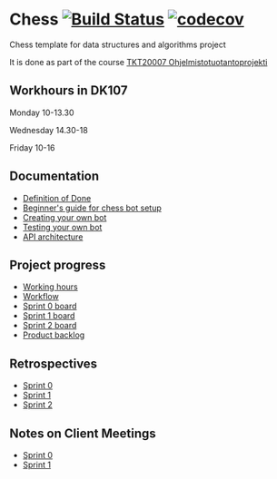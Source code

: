 # Chess [![Build Status](https://travis-ci.org/TiraLabra/chess.svg?branch=master)](https://travis-ci.org/TiraLabra/chess) [![codecov](https://codecov.io/gh/TiraLabra/chess/branch/master/graph/badge.svg)](https://codecov.io/gh/TiraLabra/chess)

Chess template for data structures and algorithms project

It is done as part of the course [TKT20007 Ohjelmistotuotantoprojekti](https://github.com/HY-TKTL/TKT20007-Ohjelmistotuotantoprojekti)

## Workhours in DK107

Monday 10-13.30

Wednesday 14.30-18

Friday 10-16

## Documentation
- [Definition of Done](https://helsinkifi-my.sharepoint.com/:w:/g/personal/jermusto_ad_helsinki_fi/Ea7I4Fxar9dEjPrevnzOXaMBuWZ7h_ZDH5jQdJm7uQ_Sjw)
- [Beginner's guide for chess bot setup](https://github.com/TiraLabra/chess/blob/master/documentation/Beginners_guide.md)
- [Creating your own bot](https://github.com/TiraLabra/chess/blob/master/documentation/Instructions_for_creating_an_engine.md)
- [Testing your own bot](https://github.com/TiraLabra/chess/blob/master/documentation/testing.md)
- [API architecture](https://github.com/TiraLabra/chess/blob/master/documentation/architecture.md)

## Project progress
- [Working hours](https://helsinkifi-my.sharepoint.com/:x:/g/personal/jermusto_ad_helsinki_fi/EWKQox0uvixEupOQ90-N2u0BDQv4EVi05rhoQAP-vzImlg?e=zcIxHE)
- [Workflow](https://helsinkifi-my.sharepoint.com/:w:/g/personal/jermusto_ad_helsinki_fi/Ea9AnzQhw79PrinE3BbHqvIBcvvZ3k_Q0KPHYS4sj6KzsQ?e=PQUDBy)
- [Sprint 0 board](https://github.com/TiraLabra/chess/projects/1)
- [Sprint 1 board](https://github.com/TiraLabra/chess/projects/2) 
- [Sprint 2 board](https://github.com/TiraLabra/chess/projects/3)
- [Product backlog](https://helsinkifi-my.sharepoint.com/:x:/g/personal/jermusto_ad_helsinki_fi/EbSHuSez9tVNi0CxTRtVU_sBo6SEdoqiayo5-I-wRxh_XA?e=TAZVRq)

## Retrospectives
- [Sprint 0](https://helsinkifi-my.sharepoint.com/:w:/g/personal/jermusto_ad_helsinki_fi/EX7DEhSqQa1Cr1Frk_s9DIoByCM3laqIdS27pmF0lMYovg?e=ZuwpOr)
- [Sprint 1](https://helsinkifi-my.sharepoint.com/:w:/g/personal/jermusto_ad_helsinki_fi/EaCafe0NeQhIn9RvXX5NGdIBhEdWoSMhUK8QN81QgAOEiQ?e=uZb7Uu)
- [Sprint 2](https://helsinkifi-my.sharepoint.com/:w:/g/personal/antlammi_ad_helsinki_fi/EZDDm5dJfnhEnIVKQ09PbmwBDXRmR4hKxA7fSKaOYJvkPg?e=a0EW2W)

## Notes on Client Meetings

- [Sprint 0](https://helsinkifi-my.sharepoint.com/:w:/g/personal/jermusto_ad_helsinki_fi/EU6FbXQiGKBNuPhorreCqvoBszaWPCm9tC-sVFk3GOWwbQ?e=7R1OJo)
- [Sprint 1](https://helsinkifi-my.sharepoint.com/:w:/g/personal/jermusto_ad_helsinki_fi/EfJxIu_TyNRAmp_pyUaEcBQBCu1vNHMAGViYYpNLfkISGQ?e=l4siCN)
